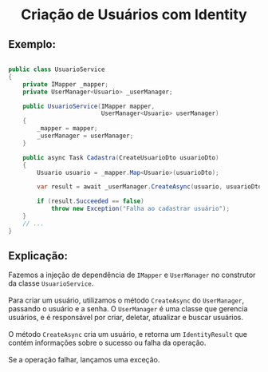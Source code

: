 <h1 align="center">Criação de Usuários com Identity</h1>

<h2>Exemplo:</h2>

```csharp

public class UsuarioService
{
    private IMapper _mapper;
    private UserManager<Usuario> _userManager;

    public UsuarioService(IMapper mapper, 
                          UserManager<Usuario> userManager)
    {
        _mapper = mapper;
        _userManager = userManager;
    }

    public async Task Cadastra(CreateUsuarioDto usuarioDto)
    {
        Usuario usuario = _mapper.Map<Usuario>(usuarioDto);

        var result = await _userManager.CreateAsync(usuario, usuarioDto.Password);

        if (result.Succeeded == false) 
            throw new Exception("Falha ao cadastrar usuário");
    }
    // ...
}
```


<h2>Explicação:</h2>

<p>
    Fazemos a injeção de dependência de <code>IMapper</code> e <code>UserManager</code> no construtor da classe <code>UsuarioService</code>.
    <br><br>
    Para criar um usuário, utilizamos o método <code>CreateAsync</code> do <code>UserManager</code>, passando o usuário e a senha.
    O <code>UserManager</code> é uma classe que gerencia usuários, e é responsável por criar, deletar, atualizar e buscar usuários.
    <br><br>
    O método <code>CreateAsync</code> cria um usuário, e retorna um <code>IdentityResult</code> que contém informações sobre o sucesso ou falha da operação.
    <br><br>
    Se a operação falhar, lançamos uma exceção.
</p>